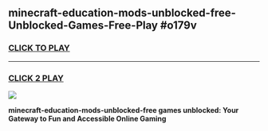 
## minecraft-education-mods-unblocked-free-Unblocked-Games-Free-Play #o179v
<h3>
<a href="https://us.freeplayer.one?title=minecraft-education-mods-unblocked-free&ref=9M">CLICK TO PLAY</a></h3>
<hr>

<h3>
<a href="https://us.freeplayer.one?title=minecraft-education-mods-unblocked-free&ref=9M">CLICK 2 PLAY</a>
  
</h3>

<a href="https://us.freeplayer.one?title=minecraft-education-mods-unblocked-free&ref=9M"><img src="https://clearcache.store/games.png"></a>


**minecraft-education-mods-unblocked-free games unblocked: Your Gateway to Fun and Accessible Online Gaming**
